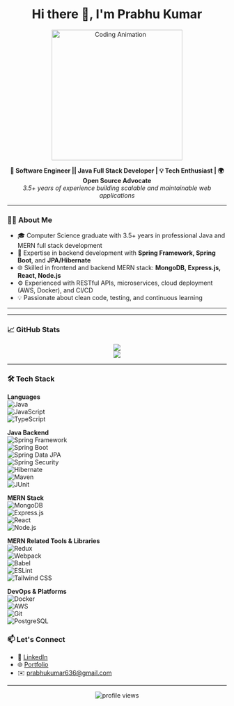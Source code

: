 <!-- GitHub README for profile -->

<h1 align="center">Hi there 👋, I'm Prabhu Kumar</h1>

<p align="center">
  <img src="https://cdn-icons-png.flaticon.com/512/226/226777.png" width="300" alt="Coding Animation" />
</p>

<p align="center">
  <b>🚀 Software Engineer || Java Full Stack Developer | 💡 Tech Enthusiast | 🌍 Open Source Advocate</b><br />
  <i>3.5+ years of experience building scalable and maintainable web applications</i>
</p>

---

### 🧑‍💻 About Me

- 🎓 Computer Science graduate with 3.5+ years in professional Java and MERN full stack development  
- 💼 Expertise in backend development with **Spring Framework, Spring Boot**, and **JPA/Hibernate**  
- 🌐 Skilled in frontend and backend MERN stack: **MongoDB, Express.js, React, Node.js**  
- ⚙️ Experienced with RESTful APIs, microservices, cloud deployment (AWS, Docker), and CI/CD  
- 💡 Passionate about clean code, testing, and continuous learning  

---

---

### 📈 GitHub Stats

<p align="center">
  <img src="https://github-readme-stats.vercel.app/api?username=prabhukumar1907&show_icons=true&theme=github_dark&count_private=true&hide=issues" />
  <br/>
  <img src="https://github-readme-streak-stats.herokuapp.com/?user=prabhukumar1907&theme=dark" />
</p>

---

### 🛠️ Tech Stack

**Languages**  
![Java](https://img.shields.io/badge/-Java-black?style=flat-square&logo=java)  
![JavaScript](https://img.shields.io/badge/-JavaScript-black?style=flat-square&logo=javascript)  
![TypeScript](https://img.shields.io/badge/-TypeScript-black?style=flat-square&logo=typescript)  

**Java Backend**  
![Spring Framework](https://img.shields.io/badge/-Spring_Framework-6DB33F?style=flat-square&logo=spring)  
![Spring Boot](https://img.shields.io/badge/-Spring_Boot-6DB33F?style=flat-square&logo=springboot)  
![Spring Data JPA](https://img.shields.io/badge/-Spring_Data_JPA-6DB33F?style=flat-square&logo=spring)  
![Spring Security](https://img.shields.io/badge/-Spring_Security-6DB33F?style=flat-square&logo=spring)  
![Hibernate](https://img.shields.io/badge/-Hibernate-59666C?style=flat-square&logo=hibernate)  
![Maven](https://img.shields.io/badge/-Maven-C71A36?style=flat-square&logo=apachemaven)  
![JUnit](https://img.shields.io/badge/-JUnit-25A162?style=flat-square&logo=junit5)  

**MERN Stack**  
![MongoDB](https://img.shields.io/badge/-MongoDB-47A248?style=flat-square&logo=mongodb)  
![Express.js](https://img.shields.io/badge/-Express.js-black?style=flat-square&logo=express)  
![React](https://img.shields.io/badge/-React-black?style=flat-square&logo=react)  
![Node.js](https://img.shields.io/badge/-Node.js-black?style=flat-square&logo=node.js)  

**MERN Related Tools & Libraries**  
![Redux](https://img.shields.io/badge/-Redux-764ABC?style=flat-square&logo=redux)  
![Webpack](https://img.shields.io/badge/-Webpack-8DD6F9?style=flat-square&logo=webpack)  
![Babel](https://img.shields.io/badge/-Babel-F9DC3E?style=flat-square&logo=babel)  
![ESLint](https://img.shields.io/badge/-ESLint-4B32C3?style=flat-square&logo=eslint)  
![Tailwind CSS](https://img.shields.io/badge/-Tailwind_CSS-38B2AC?style=flat-square&logo=tailwind-css)  

**DevOps & Platforms**  
![Docker](https://img.shields.io/badge/-Docker-black?style=flat-square&logo=docker)  
![AWS](https://img.shields.io/badge/-AWS-black?style=flat-square&logo=amazon-aws)  
![Git](https://img.shields.io/badge/-Git-black?style=flat-square&logo=git)  
![PostgreSQL](https://img.shields.io/badge/-PostgreSQL-black?style=flat-square&logo=postgresql)  


### 📫 Let's Connect

- 💼 [LinkedIn](https://www.linkedin.com/in/prabhukumar)
- 🌐 [Portfolio](https://prabhukumar.com)
- ✉️ prabhukumar636@gmail.com

---

<p align="center">
  <img src="https://komarev.com/ghpvc/?username=your-github-username&color=blueviolet" alt="profile views" />
</p>
